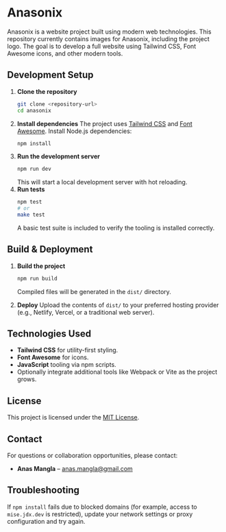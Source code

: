 # Anasonix

Anasonix is a website project built using modern web technologies. This repository currently contains images for Anasonix, including the project logo. The goal is to develop a full website using Tailwind CSS, Font Awesome icons, and other modern tools.

## Development Setup

1. **Clone the repository**
   ```bash
   git clone <repository-url>
   cd anasonix
   ```
2. **Install dependencies**
   The project uses [Tailwind CSS](https://tailwindcss.com/) and [Font Awesome](https://fontawesome.com/). Install Node.js dependencies:
   ```bash
   npm install
   ```
3. **Run the development server**
   ```bash
   npm run dev
   ```
   This will start a local development server with hot reloading.
4. **Run tests**
   ```bash
   npm test
   # or
   make test
   ```
   A basic test suite is included to verify the tooling is installed correctly.

## Build & Deployment

1. **Build the project**
   ```bash
   npm run build
   ```
   Compiled files will be generated in the `dist/` directory.

2. **Deploy**
   Upload the contents of `dist/` to your preferred hosting provider (e.g., Netlify, Vercel, or a traditional web server).

## Technologies Used

- **Tailwind CSS** for utility-first styling.
- **Font Awesome** for icons.
- **JavaScript** tooling via npm scripts.
- Optionally integrate additional tools like Webpack or Vite as the project grows.

## License

This project is licensed under the [MIT License](LICENSE).

## Contact

For questions or collaboration opportunities, please contact:

- **Anas Mangla** – [anas.mangla@gmail.com](mailto:anas.mangla@gmail.com)

## Troubleshooting

If `npm install` fails due to blocked domains (for example, access to
`mise.jdx.dev` is restricted), update your network settings or proxy
configuration and try again.
